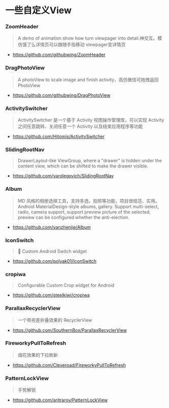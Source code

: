 # 一些自定义View

### ZoomHeader
> A demo of animation show how turn viewpager into detail.神交互。模仿饿了么详情页可以跟随手指移动 viewpager变详情页
* https://github.com/githubwing/ZoomHeader

### DragPhotoView
> A photoView to scale image and finish activity，高仿微信可拖拽返回PhotoView
* https://github.com/githubwing/DragPhotoView

### ActivitySwitcher
> ActivitySwitcher 是一个基于 Activity 视图操作管理库，可以实现 Activity 之间任意跳转、关闭任意一个 Activity 以及结束应用程序等功能
* https://github.com/Hitomis/ActivitySwitcher

### SlidingRootNav
> DrawerLayout-like ViewGroup, where a "drawer" is hidden under the content view, which can be shifted to make the drawer visible.
* https://github.com/yarolegovich/SlidingRootNav

### Album
> MD 风格的相册选择工具，支持多选，拍照等功能，项目很规范、实用。
Android MaterialDesign-style albums, gallery. Support multi-select, radio, camera support, support preview picture of the selected, preview can be configured whether the anti-election.
* https://github.com/yanzhenjie/Album

### IconSwitch
> :lollipop: Custom Android Switch widget
* https://github.com/polyak01/IconSwitch

### cropiwa
> Configurable Custom Crop widget for Android
* https://github.com/steelkiwi/cropiwa

### ParallaxRecyclerView
> 一个带视差折叠效果的 RecyclerView
* https://github.com/SouthernBox/ParallaxRecyclerView

### FireworkyPullToRefresh
> 烟花效果的下拉刷新
* https://github.com/Cleveroad/FireworkyPullToRefresh

### PatternLockView
> 手势解锁
* https://github.com/aritraroy/PatternLockView


